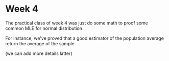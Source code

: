 # Week 4

The practical class of week 4 was just do some math to proof some common MLE for normal distribution.

For instance, we've proved that a good estimator of the population average return the average of the sample.

(we can add more details latter)